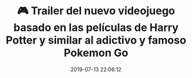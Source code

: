 ---
author_profile: false
title: "🎮 Trailer del nuevo videojuego basado en las películas de Harry Potter y similar al adictivo y famoso Pokemon Go"
description: "🎮 Trailer del nuevo videojuego basado en las películas de Harry Potter y similar al adictivo y famoso Pokemon Go"
excerpt: "🎮 Trailer del nuevo videojuego basado en las películas de Harry Potter y similar al adictivo y famoso Pokemon Go"
header:
  video:
    id: MyZpNZbuEF8
    provider: youtube
comments: true
date: 2019-07-13 22:06:12
tags:
- Realidad Virtual
- Trailer
categories:
- Vídeo Videojuegos
sidebar:
- title: "Videoteca"
  nav: vteca
---